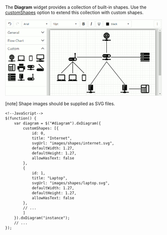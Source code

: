 The **Diagram** widget provides a collection of built-in shapes. Use the [customShapes](/api-reference/10%20UI%20Widgets/dxDiagram/1%20Configuration/customShapes '/Documentation/ApiReference/UI_Widgets/dxDiagram/Configuration/customShapes/') option to extend this collection with custom shapes.

![Diagram control custom shapes](/images/diagram/custom-shapes.png)

[note] Shape images should be supplied as SVG files. 

    <!--JavaScript-->
    $(function() {
        var diagram = $("#diagram").dxDiagram({
            customShapes: [{
                id: 0,
                title: "Internet",
                svgUrl: "images/shapes/internet.svg",
                defaultWidth: 1.27,
                defaultHeight: 1.27,
                allowHasText: false
            },
            {
                id: 1,
                title: "Laptop",
                svgUrl: "images/shapes/laptop.svg",
                defaultWidth: 1.27,
                defaultHeight: 1.27,
                allowHasText: false
            },
            // ...
            ]
        }).dxDiagram("instance");
        // ...
    });